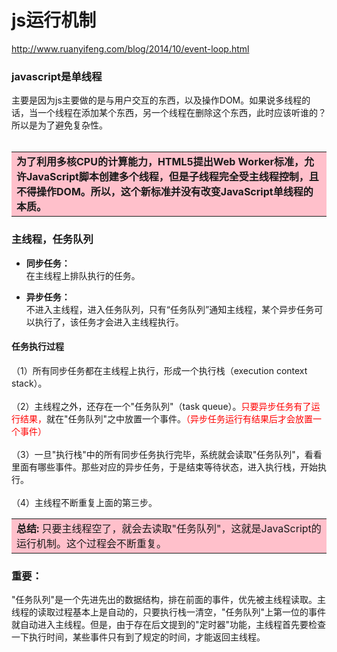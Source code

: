 # js运行机制

<http://www.ruanyifeng.com/blog/2014/10/event-loop.html>

### javascript是单线程
主要是因为js主要做的是与用户交互的东西，以及操作DOM。如果说多线程的话，当一个线程在添加某个东西，另一个线程在删除这个东西，此时应该听谁的？所以是为了避免复杂性。  
<br/>
<table>
  <tr>
    <td bgcolor='pink'>
      <b>
        为了利用多核CPU的计算能力，HTML5提出Web Worker标准，允许JavaScript脚本创建多个线程，但是子线程完全受主线程控制，且不得操作DOM。所以，这个新标准并没有改变JavaScript单线程的本质。
      </b>
    </td>
  </tr>
</table>

### 主线程，任务队列
- <b>同步任务：</b>  
    在主线程上排队执行的任务。  

- <b>异步任务：</b>  
    不进入主线程，进入任务队列，只有“任务队列”通知主线程，某个异步任务可以执行了，该任务才会进入主线程执行。

#### 任务执行过程  

（1）所有同步任务都在主线程上执行，形成一个执行栈（execution context stack）。  
<br>
（2）主线程之外，还存在一个"任务队列"（task queue）。<font color="red">只要异步任务有了运行结果，</font>就在"任务队列"之中放置一个事件。<font color="red">（异步任务运行有结果后才会放置一个事件）</font>  
<br>
（3）一旦"执行栈"中的所有同步任务执行完毕，系统就会读取"任务队列"，看看里面有哪些事件。那些对应的异步任务，于是结束等待状态，进入执行栈，开始执行。  
<br>
（4）主线程不断重复上面的第三步。  


<table>
  <tr>
    <td bgcolor='pink'>
      <b>总结:</b>  
        只要主线程空了，就会去读取"任务队列"，这就是JavaScript的运行机制。这个过程会不断重复。
    </td>
  </tr>
</table>

### 重要：
"任务队列"是一个先进先出的数据结构，排在前面的事件，优先被主线程读取。主线程的读取过程基本上是自动的，只要执行栈一清空，"任务队列"上第一位的事件就自动进入主线程。但是，由于存在后文提到的"定时器"功能，主线程首先要检查一下执行时间，某些事件只有到了规定的时间，才能返回主线程。
